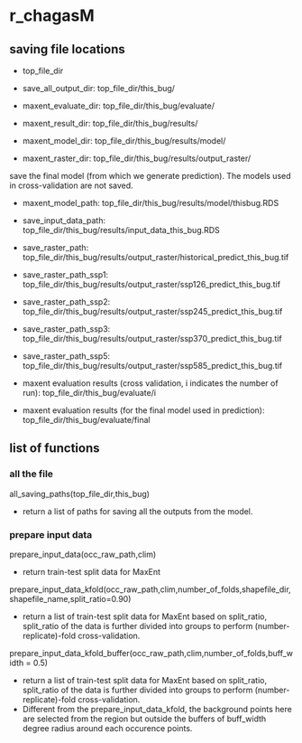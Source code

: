 # r_chagasM

## saving file locations

- top_file_dir

- save_all_output_dir: top_file_dir/this_bug/

- maxent_evaluate_dir: top_file_dir/this_bug/evaluate/
- maxent_result_dir: top_file_dir/this_bug/results/
- maxent_model_dir: top_file_dir/this_bug/results/model/
- maxent_raster_dir: top_file_dir/this_bug/results/output_raster/

save the final model (from which we generate prediction). The models used in cross-validation are not saved.
- maxent_model_path: top_file_dir/this_bug/results/model/thisbug.RDS
- save_input_data_path: top_file_dir/this_bug/results/input_data_this_bug.RDS
- save_raster_path:  top_file_dir/this_bug/results/output_raster/historical_predict_this_bug.tif
- save_raster_path_ssp1: top_file_dir/this_bug/results/output_raster/ssp126_predict_this_bug.tif
- save_raster_path_ssp2: top_file_dir/this_bug/results/output_raster/ssp245_predict_this_bug.tif
- save_raster_path_ssp3: top_file_dir/this_bug/results/output_raster/ssp370_predict_this_bug.tif
- save_raster_path_ssp5: top_file_dir/this_bug/results/output_raster/ssp585_predict_this_bug.tif

- maxent evaluation results (cross validation, i indicates the number of run): top_file_dir/this_bug/evaluate/i
- maxent evaluation results (for the final model used in prediction): top_file_dir/this_bug/evaluate/final

## list of functions

### all the file

all_saving_paths(top_file_dir,this_bug)
- return a list of paths for saving all the outputs from the model.

### prepare input data

prepare_input_data(occ_raw_path,clim)
- return train-test split data for MaxEnt

prepare_input_data_kfold(occ_raw_path,clim,number_of_folds,shapefile_dir, shapefile_name,split_ratio=0.90)
- return a list of train-test split data for MaxEnt based on split_ratio, split_ratio of the data is further divided into groups to perform (number-replicate)-fold cross-validation.

prepare_input_data_kfold_buffer(occ_raw_path,clim,number_of_folds,buff_width = 0.5)
- return a list of train-test split data for MaxEnt based on split_ratio, split_ratio of the data is further divided into groups to perform (number-replicate)-fold cross-validation.
- Different from the prepare_input_data_kfold, the background points here are selected from the region but outside the buffers of buff_width degree radius around each occurence points.


